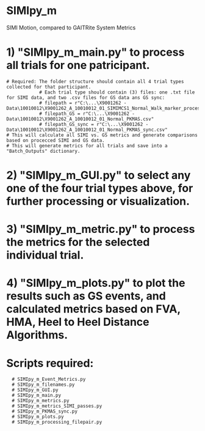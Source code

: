 # SIMIpy_m
SIMI Motion, compared to GAITRite System Metrics


# 1) "SIMIpy_m_main.py" to process all trials for one patricipant.
    # Required: The folder structure should contain all 4 trial types collected for that participant.
                # Each trial type should contain (3) files: one .txt file for SIMI data, and two .csv files for GS data ans GS sync:
                # filepath = r"C:\...\X9001262 - Data\10010012\X9001262_A_10010012_01_SIMIMCS1_Normal_Walk_marker_processed_7_13_2021.txt"
                # filepath_GS = r"C:\...\X9001262 - Data\10010012\X9001262_A_10010012_01_Normal_PKMAS.csv"
                # filepath_GS_sync = r"C:\...\X9001262 - Data\10010012\X9001262_A_10010012_01_Normal_PKMAS_sync.csv"
    # This will calculate all SIMI vs. GS metrics and generate comparisons based on procecced SIMI and GS data.            
    # This will generate metrics for all trials and save into a "Batch_Outputs" dictionary.
  
# 2) "SIMIpy_m_GUI.py" to select any one of the four trial types above, for further processing or visualization.

# 3) "SIMIpy_m_metric.py" to process the metrics for the selected individual trial.
          
# 4) "SIMIpy_m_plots.py" to plot the results such as GS events, and calculated metrics based on FVA, HMA, Heel to Heel Distance Algorithms.

# Scripts required:
      # SIMIpy_m_Event_Metrics.py
      # SIMIpy_m_filenames.py
      # SIMIpy_m_GUI.py
      # SIMIpy_m_main.py
      # SIMIpy_m_metrics.py
      # SIMIpy_m_metrics_SIMI_passes.py
      # SIMIpy_m_PKMAS_sync.py
      # SIMIpy_m_plots.py
      # SIMIpy_m_processing_filepair.py
  
